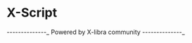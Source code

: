 # X-Script
_-_-_-_-_-_-_-_-_-_-_-_-_-_-_
Powered by X-libra community
_-_-_-_-_-_-_-_-_-_-_-_-_-_-_
